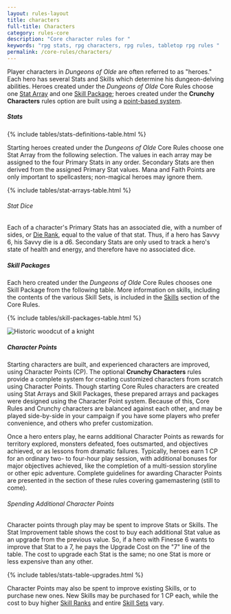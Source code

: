 ```yaml
---
layout: rules-layout
title: characters
full-title: Characters
category: rules-core
description: "Core character rules for "
keywords: "rpg stats, rpg characters, rpg rules, tabletop rpg rules "
permalink: /core-rules/characters/
---
```



<p>Player characters in <em>Dungeons of Olde</em> are often referred to as "heroes." Each hero has several Stats and Skills which determine his dungeon-delving abilities. Heroes created under the <em>Dungeons of Olde</em> Core Rules choose one <a href="#stat-arrays">Stat Array</a> and one <a href="#skill-packages">Skill Package</a>; heroes created under the <strong>Crunchy Characters</strong> rules option are built using a <a href="#character-points">point-based system</a>.</p>

<h5 id="stats">Stats</h5>
{% include tables/stats-definitions-table.html %}

<p>Starting heroes created under the <em>Dungeons of Olde</em> Core Rules choose one Stat Array from the following selection. The values in each array may be assigned to the four Primary Stats in any order. Secondary Stats are then derived from the assigned Primary Stat values. Mana and Faith Points are only important to spellcasters; non-magical heroes may ignore them.</p>

<div id="stat-arrays">
  {% include tables/stat-arrays-table.html %}
</div>

<h6 id="stat-dice">Stat Dice</h6>
<p>Each of a character's Primary Stats has an associated die, with a number of sides, or <a href="#die-rank">Die Rank</a>, equal to the value of that stat. Thus, if a hero has Savvy 6, his Savvy die is a d6. Secondary Stats are only used to track a hero's state of health and energy, and therefore have no associated dice.</p>

<h5 id="skill-packages">Skill Packages</h5>
<p>Each hero created under the <em>Dungeons of Olde</em> Core Rules chooses one Skill Package from the following table. More information on skills, including the contents of the various Skill Sets, is included in the <a href="{{site.baseurl}}/core-rules/skills/#skills">Skills</a> section of the Core Rules.</p>

{% include tables/skill-packages-table.html %}

<div class="ph-ins-50 tab-ins-50 cmp-ins-33">
<img src="{{site.baseurl}}/img/pd-knight-headshot-500x414.png" class=" flip" alt="Historic woodcut of a knight" title="Historic woodcut of a knight - Public domain">
</div>

<h5 id="character-points">Character Points</h5>
<p>Starting characters are built, and experienced characters are improved, using Character Points (CP). The optional <strong>Crunchy Characters</strong> rules provide a complete system for creating customized characters from scratch using Character Points. Though starting Core Rules characters are created using Stat Arrays and Skill Packages, these prepared arrays and packages were designed using the Character Point system. Because of this, Core Rules and Crunchy characters are balanced against each other, and may be played side-by-side in your campaign if you have some players who prefer convenience, and others who prefer customization.</p>

<p>Once a hero enters play, he earns additional Character Points as rewards for territory explored, monsters defeated, foes outsmarted, and objectives achieved, or as lessons from dramatic failures. Typically, heroes earn 1 CP for an ordinary two- to four-hour play session, with additional bonuses for major objectives achieved, like the completion of a multi-session storyline or other epic adventure. Complete guidelines for awarding Character Points are presented in the section of these rules covering gamemastering (still to come).</p>

<h6>Spending Additional Character Points</h6>
<p>Character points through play may be spent to improve Stats or Skills. The Stat Improvement table shows the cost to buy each additional Stat value as an upgrade from the previous value. So, if a hero with Finesse 6 wants to improve that Stat to a 7, he pays the Upgrade Cost on the "7" line of the table. The cost to upgrade each Stat is the same; no one Stat is more or less expensive than any other.</p>

{% include tables/stats-table-upgrades.html %}

<p>Character Points may also be spent to improve existing Skills, or to purchase new ones. New Skills may be purchased for 1 CP each, while the cost to buy higher <a href="{{site.baseurl}}/core-rules/skills/#skill-ranks">Skill Ranks</a> and entire <a href="{{site.baseurl}}/core-rules/skills/#skill-sets">Skill Sets</a> vary.</p>
